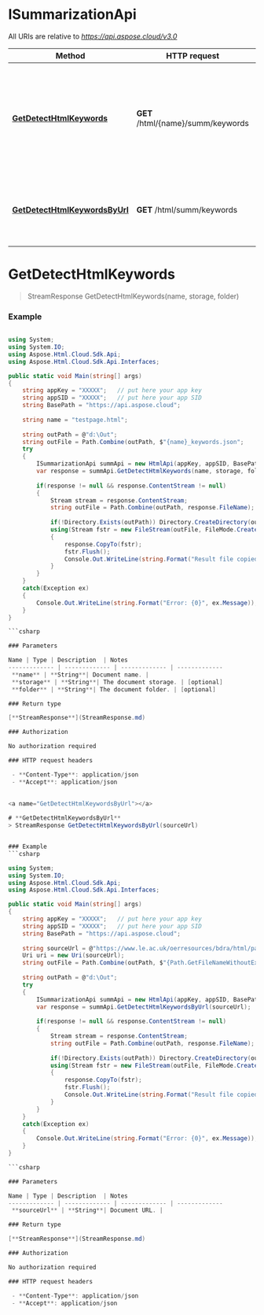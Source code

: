 # ISummarizationApi

All URIs are relative to *https://api.aspose.cloud/v3.0*

Method | HTTP request | Description
------------- | ------------- | -------------
[**GetDetectHtmlKeywords**](docs/SummarizationApi.md#GetDetectHtmlKeywords) | **GET** /html/{name}/summ/keywords | Detect keywords of the HTML document specified by the name from default or specified storage.
[**GetDetectHtmlKeywordsByUrl**](docs/SummarizationApi.md#GetDetectHtmlKeywordsByUrl) | **GET** /html/summ/keywords | Detect keywords of the HTML document specified by its URL.

<a name="GetDetectHtmlKeywords"></a>

# **GetDetectHtmlKeywords**
> StreamResponse GetDetectHtmlKeywords(name, storage, folder)

### Example
```csharp

using System;
using System.IO;
using Aspose.Html.Cloud.Sdk.Api;
using Aspose.Html.Cloud.Sdk.Api.Interfaces;

public static void Main(string[] args)
{
	string appKey = "XXXXX";   // put here your app key
	string appSID = "XXXXX";   // put here your app SID
	string BasePath = "https://api.aspose.cloud";
	
	string name = "testpage.html";
	
	string outPath = @"d:\Out";
	string outFile = Path.Combine(outPath, $"{name}_keywords.json";
	try
	{
	    ISummarizationApi summApi = new HtmlApi(appKey, appSID, BasePath);
		var response = summApi.GetDetectHtmlKeywords(name, storage, folder);
			
		if(response != null && response.ContentStream != null)
		{
			Stream stream = response.ContentStream;
			string outFile = Path.Combine(outPath, response.FileName);
		
			if(!Directory.Exists(outPath)) Directory.CreateDirectory(outPath);
			using(Stream fstr = new FileStream(outFile, FileMode.Create, FileAccess.Write))
			{
				response.CopyTo(fstr);
				fstr.Flush();
				Console.Out.WriteLine(string.Format("Result file copied to: {0}", outFile));
			}
		}
	}
	catch(Exception ex)
	{
		Console.Out.WriteLine(string.Format("Error: {0}", ex.Message));
	}
}

```csharp

### Parameters

Name | Type | Description  | Notes
------------- | ------------- | ------------- | -------------
 **name** | **String**| Document name. |
 **storage** | **String**| The document storage. | [optional]
 **folder** | **String**| The document folder. | [optional]

### Return type

[**StreamResponse**](StreamResponse.md)

### Authorization

No authorization required

### HTTP request headers

 - **Content-Type**: application/json
 - **Accept**: application/json
 
 
<a name="GetDetectHtmlKeywordsByUrl"></a>

# **GetDetectHtmlKeywordsByUrl**
> StreamResponse GetDetectHtmlKeywordsByUrl(sourceUrl)


### Example
```csharp

using System;
using System.IO;
using Aspose.Html.Cloud.Sdk.Api;
using Aspose.Html.Cloud.Sdk.Api.Interfaces;

public static void Main(string[] args)
{
	string appKey = "XXXXX";   // put here your app key
	string appSID = "XXXXX";   // put here your app SID
	string BasePath = "https://api.aspose.cloud";
	
	string sourceUrl = @"https://www.le.ac.uk/oerresources/bdra/html/page_01.htm";
	Uri uri = new Uri(sourceUrl);
	string outFile = Path.Combine(outPath, $"{Path.GetFileNameWithoutExtension(uri.Segments.LastOrDefault())}_keywords.json");
	
	string outPath = @"d:\Out";
	try
	{
	    ISummarizationApi summApi = new HtmlApi(appKey, appSID, BasePath);
		var response = summApi.GetDetectHtmlKeywordsByUrl(sourceUrl);
			
		if(response != null && response.ContentStream != null)
		{
			Stream stream = response.ContentStream;
			string outFile = Path.Combine(outPath, response.FileName);
		
			if(!Directory.Exists(outPath)) Directory.CreateDirectory(outPath);
			using(Stream fstr = new FileStream(outFile, FileMode.Create, FileAccess.Write))
			{
				response.CopyTo(fstr);
				fstr.Flush();
				Console.Out.WriteLine(string.Format("Result file copied to: {0}", outFile));
			}
		}
	}
	catch(Exception ex)
	{
		Console.Out.WriteLine(string.Format("Error: {0}", ex.Message));
	}
}

```csharp

### Parameters

Name | Type | Description  | Notes
------------- | ------------- | ------------- | -------------
 **sourceUrl** | **String**| Document URL. |

### Return type

[**StreamResponse**](StreamResponse.md)

### Authorization

No authorization required

### HTTP request headers

 - **Content-Type**: application/json
 - **Accept**: application/json
 
 